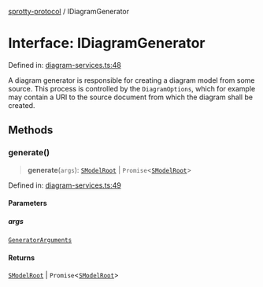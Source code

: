 
[sprotty-protocol](../globals) / IDiagramGenerator

# Interface: IDiagramGenerator

Defined in: [diagram-services.ts:48](https://github.com/eclipse-sprotty/sprotty/blob/f9b2433481cc27a1ac0c92d525a92039ae7f6c76/packages/sprotty-protocol/src/diagram-services.ts#L48)

A diagram generator is responsible for creating a diagram model from some source.
This process is controlled by the `DiagramOptions`, which for example may contain
a URI to the source document from which the diagram shall be created.

## Methods

### generate()

> **generate**(`args`): [`SModelRoot`](../Interface.SModelRoot) \| `Promise`\<[`SModelRoot`](../Interface.SModelRoot)\>

Defined in: [diagram-services.ts:49](https://github.com/eclipse-sprotty/sprotty/blob/f9b2433481cc27a1ac0c92d525a92039ae7f6c76/packages/sprotty-protocol/src/diagram-services.ts#L49)

#### Parameters

##### args

[`GeneratorArguments`](../Interface.GeneratorArguments)

#### Returns

[`SModelRoot`](../Interface.SModelRoot) \| `Promise`\<[`SModelRoot`](../Interface.SModelRoot)\>
